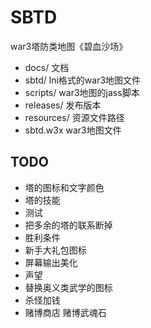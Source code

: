 # SBTD

war3塔防类地图《碧血沙场》

- docs/ 文档
- sbtd/ lni格式的war3地图文件
- scripts/ war3地图的jass脚本
- releases/ 发布版本
- resources/ 资源文件路径
- sbtd.w3x  war3地图文件

## TODO
- 塔的图标和文字颜色
- 塔的技能
- 测试
- 把多余的塔的联系断掉
- 胜利条件
- 新手大礼包图标
- 屏幕输出美化
- 声望
- 替换奥义类武学的图标
- 杀怪加钱
- 赌博商店 赌博武魂石
